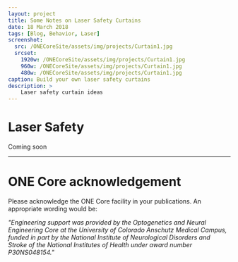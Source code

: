 ```yaml
---
layout: project
title: Some Notes on Laser Safety Curtains
date: 18 March 2018
tags: [Blog, Behavior, Laser]
screenshot:
  src: /ONECoreSite/assets/img/projects/Curtain1.jpg
  srcset:
    1920w: /ONECoreSite/assets/img/projects/Curtain1.jpg
    960w: /ONECoreSite/assets/img/projects/Curtain1.jpg
    480w: /ONECoreSite/assets/img/projects/Curtain1.jpg
caption: Build your own laser safety curtains
description: >
    Laser safety curtain ideas
---
```

# Laser Safety

Coming soon

***

# ONE Core acknowledgement
Please acknowledge the ONE Core facility in your publications. An appropriate wording would be:

*"Engineering support was provided by the Optogenetics and Neural Engineering Core at the University of Colorado Anschutz Medical Campus, funded in part by the National Institute of Neurological Disorders and Stroke of the National Institutes of Health under award number P30NS048154."*
